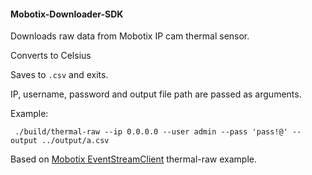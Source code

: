#### Mobotix-Downloader-SDK

Downloads raw data from Mobotix IP cam thermal sensor.

Converts to Celsius

Saves to ```.csv``` and exits.

IP, username, password and output file path are passed as arguments.

Example:

``` ./build/thermal-raw --ip 0.0.0.0 --user admin --pass 'pass!@' --output ../output/a.csv```

Based on [Mobotix EventStreamClient](https://developer.mobotix.com/) thermal-raw example.
